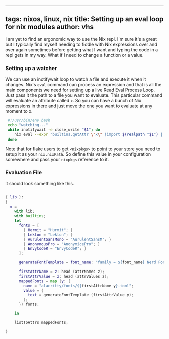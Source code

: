 
---
tags: nixos, linux, nix
title: Setting up an eval loop for nix modules
author: vhs
---

I am yet to find an ergonomic way to use the Nix repl. I'm sure it's a great but I typically find myself needing to fiddle with Nix expressions over and over again sometimes before getting what I want and typing the code in a repl gets in my way. What if I need to change a function or a value.  

### Setting up a watcher

We can use an inotifywait loop to watch a file and execute it when it changes. Nix's `eval` command can process an expression and that is all the main components we need for setting up a live Read Eval Process Loop. Just pass it the path to a file you want to evaluate. This particular command will evaluate an attribute called `x`. So you can have a bunch of Nix expressions in there and just move the one you want to evaluate at any moment to x.

```bash
 #!/usr/bin/env bash
 echo "watching..."
 while inotifywait -e close_write "$1"; do
 	nix eval --expr "builtins.getAttr \"x\" (import $(realpath "$1") { lib = (import <nixpkgs> {}).lib; })" --impure
 done
```

Note that for flake users to get `<nixpkgs>` to point to your store you need to setup it as your `nix.nixPath`. So define this value in your configuration somewhere and pass your `nixpkgs` reference to it.

### Evaluation File

it should look something like this.

```nix

{ lib }:
{
  x =
    with lib;
    with builtins;
    let
      fonts = [
        { Hermit = "Hurmit"; }
        { Lekton = "Lekton"; }
        { AurulentSansMono = "AurulentSansM"; }
        { AnonymousPro = "AnonymicePro"; }
        { EnvyCodeR = "EnvyCodeR"; }
      ];

      generateFontTemplate = font_name: "family = ${font_name} Nerd Font";

      firstAttrName = z: head (attrNames z);
      firstAttrValue = z: head (attrValues z);
      mappedFonts = map (y: {
        name = "alacritty/fonts/${firstAttrName y}.toml";
        value = {
          text = generateFontTemplate (firstAttrValue y);
        };
      }) fonts;

    in

    listToAttrs mappedFonts;

}
```
